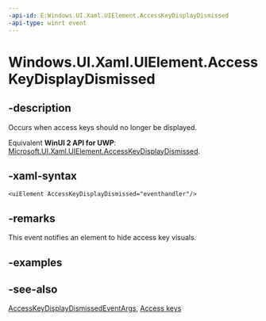 ```yaml
---
-api-id: E:Windows.UI.Xaml.UIElement.AccessKeyDisplayDismissed
-api-type: winrt event
---
```


<!-- Event syntax
public event Windows.Foundation.TypedEventHandler AccessKeyDisplayDismissed<Windows.UI.Xaml.UIElement,  Windows.UI.Xaml.Input.AccessKeyDisplayDismissedEventArgs>
-->

# Windows.UI.Xaml.UIElement.AccessKeyDisplayDismissed

## -description

Occurs when access keys should no longer be displayed.

Equivalent **WinUI 2 API for UWP**: [Microsoft.UI.Xaml.UIElement.AccessKeyDisplayDismissed](/windows/winui/api/microsoft.ui.xaml.uielement.accesskeydisplaydismissed).

## -xaml-syntax

```xaml
<uiElement AccessKeyDisplayDismissed="eventhandler"/>
```

## -remarks

This event notifies an element to hide access key visuals.

## -examples

## -see-also

[AccessKeyDisplayDismissedEventArgs](../windows.ui.xaml.input/accesskeydisplaydismissedeventargs.md), [Access keys](/windows/uwp/design/input/access-keys)
